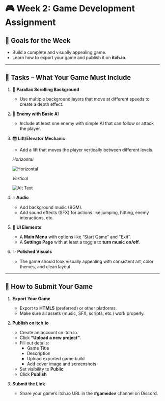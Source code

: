 # 🎮 Week 2: Game Development Assignment


## 🔧 Goals for the Week
- Build a complete and visually appealing game.
- Learn how to export your game and publish it on **itch.io**.

---

## 📝 Tasks – What Your Game Must Include

1. 🌌 **Parallax Scrolling Background**  
   - Use multiple background layers that move at different speeds to create a depth effect.

2. 🤖 **Enemy with Basic AI**  
   - Include at least one enemy with simple AI that can follow or attack the player.

3. 🛗 **Lift/Elevator Mechanic**  
   - Add a lift that moves the player vertically between different levels.
   
   *Horizontal*

   ![Horizontal](https://media.giphy.com/media/v1.Y2lkPTc5MGI3NjExcDRlbm9uZ2oweGJib2JyZmt3c2FmcjZqbDEzcXJob28zOHJyNmRpOCZlcD12MV9naWZzX3NlYXJjaCZjdD1n/seP7yUAPbxsCJaNEal/giphy.gif)

   *Vertical*

   ![Alt Text](https://media2.giphy.com/media/v1.Y2lkPTc5MGI3NjExcjcxNDdqcnU0OXVzMmQ1azR3MDhkYXQ3Z3EwM3BsaXo1Z3AybXl6NCZlcD12MV9pbnRlcm5hbF9naWZfYnlfaWQmY3Q9Zw/mIg1Ik3KYxy0WylN3W/giphy.gif)

4. 🎶 **Audio**
   - Add background music (BGM).
   - Add sound effects (SFX) for actions like jumping, hitting, enemy interactions, etc.

5. 🧩 **UI Elements**
   - A **Main Menu** with options like “Start Game” and “Exit”.
   - A **Settings Page** with at least a toggle to **turn music on/off**.

6. ✨ **Polished Visuals**
   - The game should look visually appealing with consistent art, color themes, and clean layout.

---

## 🚀 How to Submit Your Game

1. **Export Your Game**
   - Export to **HTML5** (preferred) or other platforms.
   - Make sure all assets (music, SFX, scripts, etc.) work properly.

2. **Publish on [itch.io](https://itch.io)**
   - Create an account on itch.io.
   - Click **“Upload a new project”**.
   - Fill out details:
     - Game Title
     - Description
     - Upload exported game build
     - Add cover image and screenshots
   - Set visibility to **Public**
   - Click **Publish**

3. **Submit the Link**
   - Share your game’s itch.io URL in the **#gamedev** channel on Discord.
